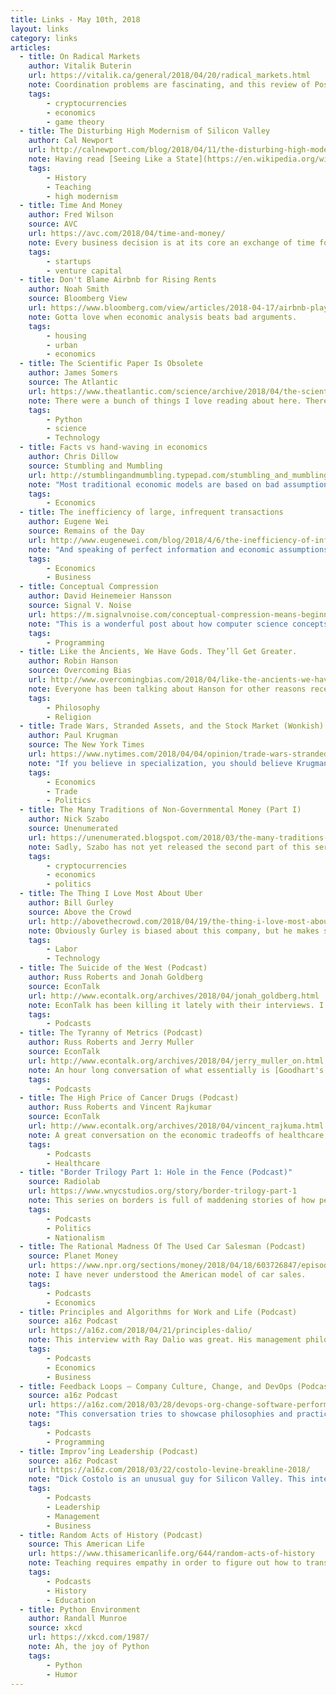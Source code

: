 ```yaml
---
title: Links - May 10th, 2018
layout: links
category: links
articles:
  - title: On Radical Markets
    author: Vitalik Buterin
    url: https://vitalik.ca/general/2018/04/20/radical_markets.html
    note: Coordination problems are fascinating, and this review of Posner and Weyl's new book gives a taste of their ideas on political economy, with a nice dose of crypto. From immigration, to private property, to the gig economy, the authors seem to have controversial but well founded solutions on how to tackle some of the hardest coordination problems facing society today. Game theory and technology are a great pairing, and one that I don't think has been explored enough. I can't wait for this EconTalk episode to come out.
    tags:
        - cryptocurrencies
        - economics
        - game theory
  - title: The Disturbing High Modernism of Silicon Valley
    author: Cal Newport
    url: http://calnewport.com/blog/2018/04/11/the-disturbing-high-modernism-of-silicon-valley/
    note: Having read [Seeing Like a State](https://en.wikipedia.org/wiki/Seeing_Like_a_State) earlier this year, this article resonated a lot with me. It takes James C. Scott's message of being wary of authoratitave states bearing technology and good intentions, and applies it to Silicon Valley companies' good intentions. Some technology companies [are governments](http://www.usv.com/blog/web-services-as-governments) in their own way, and many of these web services are larger and more powerful than many nation states, allowing them to deploy large projects that affect the lives of millions of people. Unlike sovereign states, which in theory have aligned incentives with their citizens, companies have a series of other constituents with their own interests beyond that of their users. Our lives are starting to be permeated by these services, and, much like nation states, their grip is starting to become inevitable as more and more aspects of our lives are mediated by them.
    tags:
        - History
        - Teaching
        - high modernism
  - title: Time And Money
    author: Fred Wilson
    source: AVC
    url: https://avc.com/2018/04/time-and-money/
    note: Every business decision is at its core an exchange of time for money and vice versa. This is not just the case of a founder picking a VC, or investors picking startups, but also of employees deciding where to work, and average Joe thinking of where to put their savings.
    tags:
        - startups
        - venture capital
  - title: Don't Blame Airbnb for Rising Rents
    author: Noah Smith
    source: Bloomberg View
    url: https://www.bloomberg.com/view/articles/2018-04-17/airbnb-plays-a-minuscule-role-in-rising-city-rents
    note: Gotta love when economic analysis beats bad arguments.
    tags:
        - housing
        - urban
        - economics
  - title: The Scientific Paper Is Obsolete
    author: James Somers
    source: The Atlantic
    url: https://www.theatlantic.com/science/archive/2018/04/the-scientific-paper-is-obsolete/556676/?single_page=true
    note: There were a bunch of things I love reading about here. There's history, there's complexity science (that's how I got into CS in the first place), there's python, there's UX, and more. If you're interested in the future of education and the spreading of scientific knowledge this is a must read.
    tags:
        - Python
        - science
        - Technology
  - title: Facts vs hand-waving in economics
    author: Chris Dillow
    source: Stumbling and Mumbling
    url: http://stumblingandmumbling.typepad.com/stumbling_and_mumbling/2018/04/facts-vs-hand-waving-in-economics.html
    note: "Most traditional economic models are based on bad assumptions: full information, rational agents, etc. Dillow uses the Modigliani-Miller theorem as an example of how this quickly breaks down, and uses it to argue for better undergad education. I mostly agree that there should be a higher emphasis on empiricism."
    tags:
        - Economics
  - title: The inefficiency of large, infrequent transactions
    author: Eugene Wei
    source: Remains of the Day
    url: http://www.eugenewei.com/blog/2018/4/6/the-inefficiency-of-infrequent-transactions
    note: "And speaking of perfect information and economic assumptions that make no sense, here's one that's ususally ignored altogether at the undergraduate level: symmetric information. This post discusses the problems of infrequent transactions (think a company going public, or a person buying a house) and how one side of this market has a clear advantage over the other."
    tags:
        - Economics
        - Business
  - title: Conceptual Compression
    author: David Heinemeier Hansson
    source: Signal V. Noise
    url: https://m.signalvnoise.com/conceptual-compression-means-beginners-dont-need-to-know-sql-hallelujah-661c1eaed983
    note: "This is a wonderful post about how computer science concepts are abstracted over again and again, making it much easier to build things without knowing the details of what happens under the hood. It made me think of Alfred North Whitehead's quip: \"Civilization advances by extending the number of important operations which we can perform without thinking about them.\" It also reminded me of [an essay about constraints in programming](http://tagide.com/blog/research/constraints/) and how over time we've decreased the surface of what a programmers can do, enabling them to do what they actually want to do more easily."
    tags:
        - Programming
  - title: Like the Ancients, We Have Gods. They’ll Get Greater.
    author: Robin Hanson
    source: Overcoming Bias
    url: http://www.overcomingbias.com/2018/04/like-the-ancients-we-have-gods-they-may-get-greater.html
    note: Everyone has been talking about Hanson for other reasons recently. Here he makes an interesting argument about modern celebrities and human nature.
    tags:
        - Philosophy
        - Religion
  - title: Trade Wars, Stranded Assets, and the Stock Market (Wonkish)
    author: Paul Krugman
    source: The New York Times
    url: https://www.nytimes.com/2018/04/04/opinion/trade-wars-stranded-assets-and-the-stock-market-wonkish.html
    note: "If you believe in specialization, you should believe Krugman's argument on trade wars. He basically says there's two reasons for the stock market's current drop re the potential trade war: 1) Efficiency loss imposed by artificial costs on international trade, which undo specialization (tariffs). 2) Stranded assets, which are worth more on paper than on the market. I'd say there's a third thing in play here: behavioral overshooting. In any case, the stranded asset thing is interesting. It isn't just the soon-to-be unproductive factories in China that lost value, but also their counterparts in the US, like real estate owned by foreigners."
    tags:
        - Economics
        - Trade
        - Politics
  - title: The Many Traditions of Non-Governmental Money (Part I)
    author: Nick Szabo
    source: Unenumerated
    url: https://unenumerated.blogspot.com/2018/03/the-many-traditions-of-non-governmental.html
    note: Sadly, Szabo has not yet released the second part of this series yet. He argues that we've forgotten that money used to exist outside of the State's purview, and it is implied in his argument that cryptocurrencies are just a reversion to older models of money without state intervention.
    tags:
        - cryptocurrencies
        - economics
        - politics
  - title: The Thing I Love Most About Uber
    author: Bill Gurley
    source: Above the Crowd
    url: http://abovethecrowd.com/2018/04/19/the-thing-i-love-most-about-uber/
    note: Obviously Gurley is biased about this company, but he makes some really great points about the gig economy, and Uber's role in kickstarting it. If there's a single thing that we should thank Kalanick and the company he's built for, it's the availabilty of flexible work options.
    tags:
        - Labor
        - Technology
  - title: The Suicide of the West (Podcast)
    author: Russ Roberts and Jonah Goldberg
    source: EconTalk
    url: http://www.econtalk.org/archives/2018/04/jonah_goldberg.html
    note: EconTalk has been killing it lately with their interviews. I usually don't agree with most conservative arguments, but Goldberg makes some really interesting points in this episode. Especially interesting was his point about celebrity (related to Hanson's from above) and how tribal thinking has overtaken the republican party.
    tags:
        - Podcasts
  - title: The Tyranny of Metrics (Podcast)
    author: Russ Roberts and Jerry Muller
    source: EconTalk
    url: http://www.econtalk.org/archives/2018/04/jerry_muller_on.html
    note: An hour long conversation of what essentially is [Goodhart's law](https://en.wikipedia.org/wiki/Goodhart%27s_law). Clearly the focus is on policy and social cooperation, but a lot of this conversation can be applied to software engineering and entrepreneurship.
    tags:
        - Podcasts
  - title: The High Price of Cancer Drugs (Podcast)
    author: Russ Roberts and Vincent Rajkumar
    source: EconTalk
    url: http://www.econtalk.org/archives/2018/04/vincent_rajkuma.html
    note: A great conversation on the economic tradeoffs of healthcare. I recently discussed this with a good friend who's dad is going through sever medical issues and is in need of a transplant. It is easy to discuss these things in the abstract, but when you put a face to the problem then discussing whether society should cover the cost of medication that could extend someone's life for another year or two gets way harder. It's a tough conversation, but one worth listening to.
    tags:
        - Podcasts
        - Healthcare
  - title: "Border Trilogy Part 1: Hole in the Fence (Podcast)"
    source: Radiolab
    url: https://www.wnycstudios.org/story/border-trilogy-part-1
    note: This series on borders is full of maddening stories of how people treat each other at borders. Parts [2](https://www.wnycstudios.org/story/border-trilogy-part-2-hold-line) and [3](https://www.wnycstudios.org/story/border-trilogy-part-3-what-remains) are also totally worth listening to.
    tags:
        - Podcasts
        - Politics
        - Nationalism
  - title: The Rational Madness Of The Used Car Salesman (Podcast)
    source: Planet Money
    url: https://www.npr.org/sections/money/2018/04/18/603726847/episode-836-the-rational-madness-of-the-used-car-salesman
    note: I have never understood the American model of car sales.
    tags:
        - Podcasts
        - Economics
  - title: Principles and Algorithms for Work and Life (Podcast)
    source: a16z Podcast
    url: https://a16z.com/2018/04/21/principles-dalio/
    note: This interview with Ray Dalio was great. His management philosophies are very controversial, but his success running Bridgewater speaks for itself. Describing the reasoning behind his book, Dalio discusses how he tries to boil everything down to pattern matching. Since most things have some similar precedent in the past, you can look at previous instances and act according to what history tells you will be the successful decision. Essentially, it's real life [Duck Typing](https://en.wikipedia.org/wiki/Duck_typing). If you define ahead of time what your principles are, and how you'd behave in a certain situation based on your knowledge of previous experiences, then nothing is surprising. Importantly, you have to be a student of history for this strategy to work.
    tags:
        - Podcasts
        - Economics
        - Business
  - title: Feedback Loops — Company Culture, Change, and DevOps (Podcast)
    source: a16z Podcast
    url: https://a16z.com/2018/03/28/devops-org-change-software-performance/
    note: "This conversation tries to showcase philosophies and practices from the software engineering world to a less technical audience, but does end up going in the weeds. The main idea behind dev-ops is one I subscribe to: empowering engineers to not only be in charge of designing and building a new feature, but also of deploying it, measuring its reliability, and owning its delivery throughout its life. By virtue of having one group of people responsible for the whole life cycle, there is an alignment of incentives that leads to more reliable, easier to deploy software."
    tags:
        - Podcasts
        - Programming
  - title: Improv’ing Leadership (Podcast)
    source: a16z Podcast
    url: https://a16z.com/2018/03/22/costolo-levine-breakline-2018/
    note: "Dick Costolo is an unusual guy for Silicon Valley. This interview gives a window into his background in theatre and improv comedy, and how those experiences changed his management style for the better. About halfway through, he made a great remark: \"As a leader, it’s not your job to prevent mistakes from happening, it’s your job to correct them when they happen.\" I could not agree more. When you’re trying to prevent errors, everything slows down, and innovation stops. It’s the opposite of what you want."
    tags:
        - Podcasts
        - Leadership
        - Management
        - Business
  - title: Random Acts of History (Podcast)
    source: This American Life
    url: https://www.thisamericanlife.org/644/random-acts-of-history
    note: Teaching requires empathy in order to figure out how to transfer knowledge that has already been synthesized in their teacher's head to the student, who has a very different set of anchor knowledge than whatever the teacher already does. To put themselves in the shoes of the student, and make a new idea accessible to them in known terms is what makes teaching hard. Good museums, movies, and books, are built by people who recognize that fact. The first act, where a group of black kids are innocently brought to the movies to watch Schindler's list was fascinating, precisely because the protagonist teacher had not considered that those kids would have no anchor to understand the movie.
    tags:
        - Podcasts
        - History
        - Education
  - title: Python Environment
    author: Randall Munroe
    source: xkcd
    url: https://xkcd.com/1987/
    note: Ah, the joy of Python
    tags:
        - Python
        - Humor
---
```

